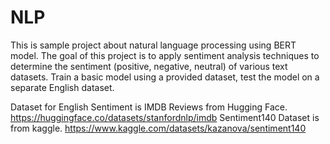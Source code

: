 # NLP
This is sample project about natural language processing using BERT model. The goal of this project is to apply sentiment analysis techniques to determine the sentiment (positive, negative, neutral) of various text datasets. Train a basic model using a provided dataset, test the model on a separate English dataset.

Dataset for English Sentiment is IMDB Reviews from Hugging Face. https://huggingface.co/datasets/stanfordnlp/imdb
Sentiment140 Dataset is from kaggle. https://www.kaggle.com/datasets/kazanova/sentiment140

